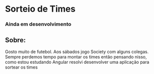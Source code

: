 <h1>Sorteio de Times</h1>

<h3>Ainda em desenvolvimento</h3>


<h2>Sobre:</h2>

<p>Gosto muito de futebol. Aos sábados jogo Society com alguns colegas. Sempre perdemos tempo para montar os times então pensando nisso, como estou estudando Angular resolvi desenvolver uma aplicação para sortear os times</p>
